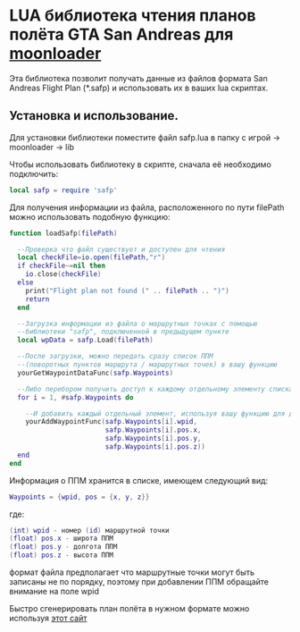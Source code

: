 # LUA библиотека чтения планов полёта GTA San Andreas для [moonloader](https://www.blast.hk/threads/13305/)
Эта библиотека позволит получать данные из файлов формата San Andreas Flight Plan (*.safp) и использовать их в ваших lua скриптах.

## Установка и использование.
Для установки библиотеки поместите файл safp.lua в папку с игрой -> moonloader -> lib

Чтобы использовать библиотеку в скрипте, сначала её необходимо подключить:

```lua
local safp = require 'safp'
```

Для получения информации из файла, расположенного по пути filePath можно использовать подобную функцию: 

```lua
function loadSafp(filePath)

  --Проверка что файл существует и доступен для чтения
  local checkFile=io.open(filePath,"r")
  if checkFile~=nil then
    io.close(checkFile)
  else
    print("Flight plan not found (" .. filePath .. ")")
    return
  end

  --Загрузка информации из файла о маршрутных точках с помощью
  --библиотеки "safp", подключенной в предыдущем пункте
  local wpData = safp.Load(filePath)

  --После загрузки, можно передать сразу список ППМ
  --(поворотных пунктов маршрута / маршрутных точек) в вашу функцию
  yourGetWaypointDataFunc(safp.Waypoints)

  --Либо перебором получить доступ к каждому отдельному элементу списка
  for i = 1, #safp.Waypoints do

    --И добавить каждый отдельный элемент, используя вашу функцию для добавления ППМ:
    yourAddWaypointFunc(safp.Waypoints[i].wpid,
                        safp.Waypoints[i].pos.x,
                        safp.Waypoints[i].pos.y,
                        safp.Waypoints[i].pos.z))
  end
end
```

Информация о ППМ хранится в списке, имеющем следующий вид:

```lua
Waypoints = {wpid, pos = {x, y, z}} 
```

где:

```lua
(int) wpid - номер (id) маршрутной точки
(float) pos.x - широта ППМ
(float) pos.y - долгота ППМ
(float) pos.z - высота ППМ
```

формат файла предполагает что маршрутные точки могут быть записаны не по порядку, поэтому при добавлении ППМ обращайте внимание на поле wpid

Быстро сгенерировать план полёта в нужном формате можно используя [этот сайт](http://sampmap.ru/samap)
